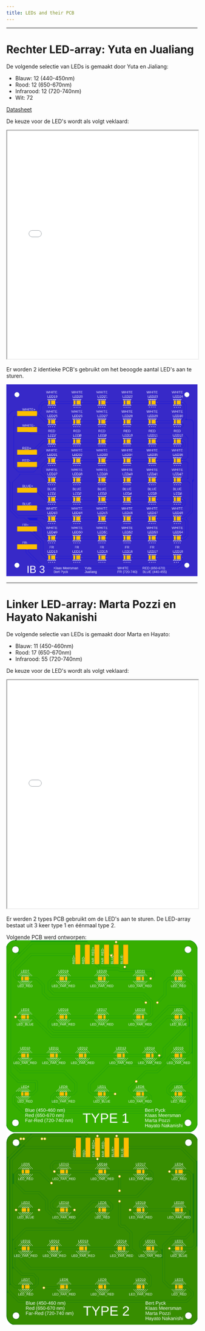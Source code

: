 ```yaml
---
title: LEDs and their PCB
---
```



---

# Rechter LED-array: Yuta en Jualiang

De volgende selectie van LEDs is gemaakt door Yuta en Jialiang:

* Blauw: 12  (440-450nm)
* Rood: 12  (650-670nm)
* Infrarood: 12  (720-740nm)
* Wit: 72

[Datasheet](https://otmm.lumileds.com/adaptivemedia/f0665283471a2a639ce8c3006456265ad074bde9)

De keuze voor de LED's wordt als volgt veklaard:
<iframe src="Proposal_of_LED_from_Yuta_Leo.pdf" width="100%" height="600px"></iframe>

Er worden 2 identieke PCB's gebruikt om het beoogde aantal LED's aan te sturen.

![](YutaAndJialiangPCB.png)

---

# Linker LED-array: Marta Pozzi en Hayato Nakanishi

De volgende selectie van LEDs is gemaakt door Marta en Hayato:

* Blauw: 11 (450-460nm)
* Rood: 17  (650-670nm)
* Infrarood: 55  (720-740nm)

De keuze voor de LED's wordt als volgt veklaard:
<iframe src="LED_selection_proposal_document.pdf" width="100%" height="600px"></iframe>

Er werden 2 types PCB gebruikt om de LED's aan te sturen. De LED-array bestaat uit 3 keer type 1 en éénmaal type 2.

Volgende PCB werd ontworpen:
![](Type1afb.png)
![](Type2afb.png)
